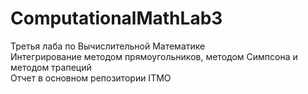 # ComputationalMathLab3
Третья лаба по Вычислительной Математике  
Интегрирование методом прямоугольников, методом Симпсона и методом трапеций  
Отчет в основном репозитории ITMO
